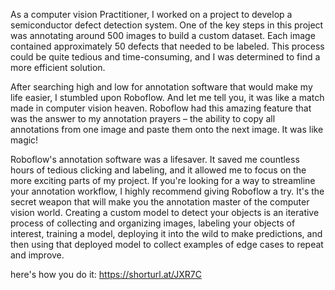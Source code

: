 As a computer vision Practitioner, I worked on a project to develop a semiconductor defect detection system. One of the key steps in this project was annotating around 500 images to build a custom dataset. Each image contained approximately 50 defects that needed to be labeled. This process could be quite tedious and time-consuming, and I was determined to find a more efficient solution.

After searching high and low for annotation software that would make my life easier, I stumbled upon Roboflow. And let me tell you, it was like a match made in computer vision heaven. Roboflow had this amazing feature that was the answer to my annotation prayers – the ability to copy all annotations from one image and paste them onto the next image. It was like magic!

Roboflow's annotation software was a lifesaver. It saved me countless hours of tedious clicking and labeling, and it allowed me to focus on the more exciting parts of my project. If you're looking for a way to streamline your annotation workflow, I highly recommend giving Roboflow a try. It's the secret weapon that will make you the annotation master of the computer vision world.
Creating a custom model to detect your objects is an iterative process of collecting and organizing images, labeling your objects of interest, training a model, deploying it into the wild to make predictions, and then using that deployed model to collect examples of edge cases to repeat and improve.

here's how you do it:
https://shorturl.at/JXR7C

